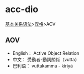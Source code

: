 # acc-dio

[基本关系语法](basic-relation.md)&gt;[宾格](acc.md)&gt;AOV

## AOV

* English： Active Object Relation
* 中文： 受動者-動詞關係（vutta）
* 巴利语： vuttakamma - kiriyā

